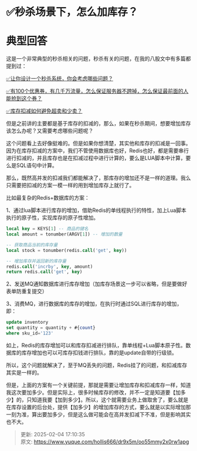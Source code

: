 # ✅秒杀场景下，怎么加库存？

# 典型回答


这是一个非常典型的秒杀相关的问题，秒杀有关的问题，在我的八股文中有多篇都提到过：



[✅让你设计一个秒杀系统，你会考虑哪些问题？](https://www.yuque.com/hollis666/dr9x5m/lghq5y)



[✅有100个优惠券，有几千万流量，怎么保证服务器不跨掉，怎么保证最前面的人能抢到这个券？](https://www.yuque.com/hollis666/dr9x5m/gheid4l25yi9ts56)



[✅库存扣减如何避免超卖和少卖？](https://www.yuque.com/hollis666/dr9x5m/qpnna44eczny06z7)



但是之前讲的主要都是基于库存的扣减的，那么，如果在秒杀期间，想要增加库存该怎么办呢？又需要考虑哪些问题呢？



这个问题看上去好像挺难的。但是如果你想清楚，其实他和库存的扣减是一回事。因为在库存扣减的方案中，我们不管使用数据库也好，Redis也好，都是需要串行进行扣减的，并且库存也是在扣减过程中进行计算的，要么是LUA脚本中计算，要么是SQL语句中计算。



那么，既然高并发的扣减我们都能解决了，那库存的增加还不是一样的道理。我么只需要把扣减的方案一模一样的用到增加库存上就行了。



比如最复杂的Redis+数据库的方案：



1、通过lua脚本进行库存的增加，借助Redis的单线程执行的特性，加上Lua脚本执行的原子性，实现库存的原子性增加。



```sql
local key = KEYS[1] -- 商品的键名
local amount = tonumber(ARGV[1]) -- 增加的数量

-- 获取商品当前的库存量
local stock = tonumber(redis.call('get', key))

-- 增加库存并返回新的库存量
redis.call('incrby', key, amount)
return redis.call('get', key)
```



2、发送MQ通知数据库进行库存增加（加库存场景这一步可以省略，但是要做好表单防重复提交）



3、消费MQ，进行数据库的库存的增加，在执行时通过SQL进行库存的增加，即：



```sql
update inventory 
set quantity = quantity + #{count} 
where sku_id='123'
```



如上，Redis的库存增加可以和库存扣减进行排队，靠单线程+Lua脚本原子性。数据库的库存增加也可以可库存扣钱进行排队，靠的是update自带的行级锁。



所以，这个问题就解决了，至于MQ丢失的问题，Redis挂了的问题，和扣减库存其实是一样的。



但是，上面的方案有一个关键前提，那就是需要让增加库存和扣减库存一样，知道我这次要加多少。但是实际上，很多时候库存的修改，并不一定是知道要【加多少】的，只知道我要【加到多少】。所以，这个就需要业务上做取舍了，要么就是在库存设置的后台处，提供【加多少】的增加库存的方式，要么就是以实际增加那一刻为准，算出要加多少，但是这么做可能会在高并发扣减下不准，但是影响其实也不大。



> 更新: 2025-02-04 17:10:35  
> 原文: <https://www.yuque.com/hollis666/dr9x5m/oo55mmy2x0rw1apg>